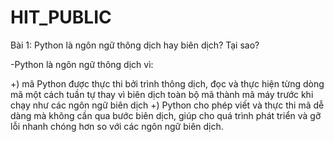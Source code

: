 # HIT_PUBLIC
Bài 1: Python là ngôn ngữ thông dịch hay biên dịch? Tại sao?

-Python là ngôn ngữ thông dịch vì:

+) mã Python được thực thi bởi trình thông dịch, đọc và thực hiện từng dòng mã một cách tuần tự thay vì biên dịch toàn bộ mã thành mã máy trước khi chạy như các ngôn ngữ biên dịch
+) Python cho phép viết và thực thi mã dễ dàng mà không cần qua bước biên dịch, giúp cho quá trình phát triển và gỡ lỗi nhanh chóng hơn so với các ngôn ngữ biên dịch.
